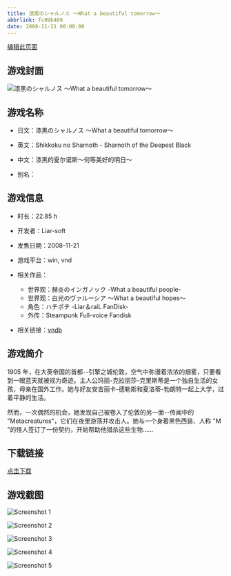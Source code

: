 ```yaml
---
title: 漆黒のシャルノス ～What a beautiful tomorrow～
abbrlink: fc09b409
date: 2008-11-21 00:00:00
---
```

[编辑此页面](https://github.com/ACG-3/ADV3-source/blob/main/source/_posts/games/%E6%BC%86%E9%BB%92%E3%81%AE%E3%82%B7%E3%83%A3%E3%83%AB%E3%83%8E%E3%82%B9%20%EF%BD%9EWhat%20a%20beautiful%20tomorrow%EF%BD%9E.md)

## 游戏封面

![漆黒のシャルノス ～What a beautiful tomorrow～](https://pan.timero.xyz/d/onedrive/img_lib_001/%E6%BC%86%E9%BB%92%E3%81%AE%E3%82%B7%E3%83%A3%E3%83%AB%E3%83%8E%E3%82%B9%20%EF%BD%9EWhat%20a%20beautiful%20tomorrow%EF%BD%9E_cover.avif)


## 游戏名称

- 日文：漆黒のシャルノス ～What a beautiful tomorrow～
- 英文：Shikkoku no Sharnoth - Sharnoth of the Deepest Black
- 中文：漆黑的夏尔诺斯～何等美好的明日～

- 别名：


## 游戏信息

- 时长：22.85 h
- 开发者：Liar-soft
- 发售日期：2008-11-21
- 游戏平台：win, vnd
- 相关作品：
   - 世界观：赫炎のインガノック -What a beautiful people-
   - 世界观：白光のヴァルーシア ～What a beautiful hopes～
   - 角色：ハチポチ -Liar＆raiL FanDisk-
   - 外传：Steampunk Full-voice Fandisk

- 相关链接：[vndb](https://vndb.org/v1027)


## 游戏简介

1905 年，在大英帝国的首都--引擎之城伦敦，空气中弥漫着浓浓的烟雾，只要看到一眼蓝天就被视为奇迹。主人公玛丽-克拉丽莎-克里斯蒂是一个独自生活的女孩，母亲在国外工作。她与好友安吉丽卡-德勒斯和夏洛蒂-勃朗特一起上大学，过着平静的生活。

然而，一次偶然的机会，她发现自己被卷入了伦敦的另一面--传闻中的 "Metacreatures"，它们在夜里游荡并攻击人。她与一个身着黑色西装、人称 "M "的怪人签订了一份契约，开始帮助他猎杀这些生物......


## 下载链接

[点击下载](https://pan.timero.xyz/onedrive/adv_lib_001/%E6%BC%86%E9%BB%92%E3%81%AE%E3%82%B7%E3%83%A3%E3%83%AB%E3%83%8E%E3%82%B9%20%EF%BD%9EWhat%20a%20beautiful%20tomorrow%EF%BD%9E)


## 游戏截图


![Screenshot 1](https://pan.timero.xyz/d/onedrive/img_lib_001/%E6%BC%86%E9%BB%92%E3%81%AE%E3%82%B7%E3%83%A3%E3%83%AB%E3%83%8E%E3%82%B9%20%EF%BD%9EWhat%20a%20beautiful%20tomorrow%EF%BD%9E_Screenshot_1.avif)

![Screenshot 2](https://pan.timero.xyz/d/onedrive/img_lib_001/%E6%BC%86%E9%BB%92%E3%81%AE%E3%82%B7%E3%83%A3%E3%83%AB%E3%83%8E%E3%82%B9%20%EF%BD%9EWhat%20a%20beautiful%20tomorrow%EF%BD%9E_Screenshot_2.avif)

![Screenshot 3](https://pan.timero.xyz/d/onedrive/img_lib_001/%E6%BC%86%E9%BB%92%E3%81%AE%E3%82%B7%E3%83%A3%E3%83%AB%E3%83%8E%E3%82%B9%20%EF%BD%9EWhat%20a%20beautiful%20tomorrow%EF%BD%9E_Screenshot_3.avif)

![Screenshot 4](https://pan.timero.xyz/d/onedrive/img_lib_001/%E6%BC%86%E9%BB%92%E3%81%AE%E3%82%B7%E3%83%A3%E3%83%AB%E3%83%8E%E3%82%B9%20%EF%BD%9EWhat%20a%20beautiful%20tomorrow%EF%BD%9E_Screenshot_4.avif)

![Screenshot 5](https://pan.timero.xyz/d/onedrive/img_lib_001/%E6%BC%86%E9%BB%92%E3%81%AE%E3%82%B7%E3%83%A3%E3%83%AB%E3%83%8E%E3%82%B9%20%EF%BD%9EWhat%20a%20beautiful%20tomorrow%EF%BD%9E_Screenshot_5.avif)

